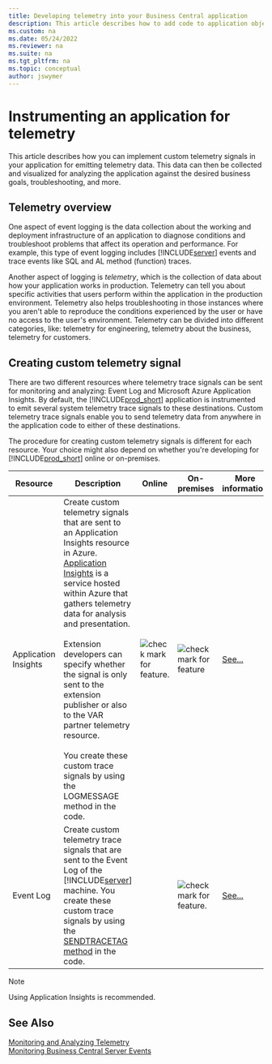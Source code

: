 ```yaml
---
title: Developing telemetry into your Business Central application
description: This article describes how to add code to application objects that enables you to gather telemetry.
ms.custom: na
ms.date: 05/24/2022
ms.reviewer: na
ms.suite: na
ms.tgt_pltfrm: na
ms.topic: conceptual
author: jswymer
---
```

# Instrumenting an application for telemetry

This article describes how you can implement custom telemetry signals in your application for emitting telemetry data. This data can then be collected and visualized for analyzing the application against the desired business goals, troubleshooting, and more.

## Telemetry overview

One aspect of event logging is the data collection about the working and deployment infrastructure of an application to diagnose conditions and troubleshoot problems that affect its operation and performance. For example, this type of event logging includes [!INCLUDE[server](includes/server.md)] events and trace events like SQL and AL method (function) traces.

Another aspect of logging is *telemetry*, which is the collection of data about how your application works in production. Telemetry can tell you about specific activities that users perform within the application in the production environment. Telemetry also helps troubleshooting in those instances where you aren't able to reproduce the conditions experienced by the user or have no access to the user's environment. Telemetry can be divided into different categories, like: telemetry for engineering, telemetry about the business, telemetry for customers.

## Creating custom telemetry signal

There are two different resources where telemetry trace signals can be sent for monitoring and analyzing: Event Log and Microsoft Azure Application Insights. By default, the [!INCLUDE[prod_short](includes/prod_short.md)] application is instrumented to emit several system telemetry trace signals to these destinations. Custom telemetry trace signals enable you to send telemetry data from anywhere in the application code to either of these destinations.

The procedure for creating custom telemetry signals is different for each resource. Your choice might also depend on whether you're developing for [!INCLUDE[prod_short](../developer/includes/prod_short.md)] online or on-premises.

|Resource|Description|Online|On-premises|More information|
|-----------|-----------|------|-----------|----------------|
|Application Insights|Create custom telemetry signals that are sent to an Application Insights resource in Azure. [Application Insights](/azure/azure-monitor/app/app-insights-overview) is a service hosted within Azure that gathers telemetry data for analysis and presentation. <br /><br />Extension developers can specify whether the signal is only sent to the extension publisher or also to the VAR partner telemetry resource.<br /><br />You create these custom trace signals by using the LOGMESSAGE method in the code.|![check mark for feature.](media/check.png)|![check mark for feature](media/check.png)|[See...](devenv-instrument-application-for-telemetry-app-insights.md)|
|Event Log| Create custom telemetry trace signals that are sent to the Event Log of the [!INCLUDE[server](includes/server.md)] machine. You create these custom trace signals by using the [SENDTRACETAG method](methods-auto/session/session-sendtracetag-method.md) in the code.||![check mark for feature.](media/check.png)|[See...](devenv-instrument-application-for-telemetry-event-log.md)|

> [!NOTE]
> Using Application Insights is recommended. 

## See Also

[Monitoring and Analyzing Telemetry](../administration/telemetry-overview.md)  
[Monitoring Business Central Server Events](../administration/monitor-server-events.md)  
